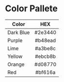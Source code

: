 # Color Pallete

| Color     | HEX     |
|-----------|:-------:|
|Dark Blue  | #2e3440 |
|Purple     | #b48ead |
|Lime       | #a3be8c |
|Yellow     | #ebcb8b |
|Orange     | #d08770 |
|Red        | #bf616a |
